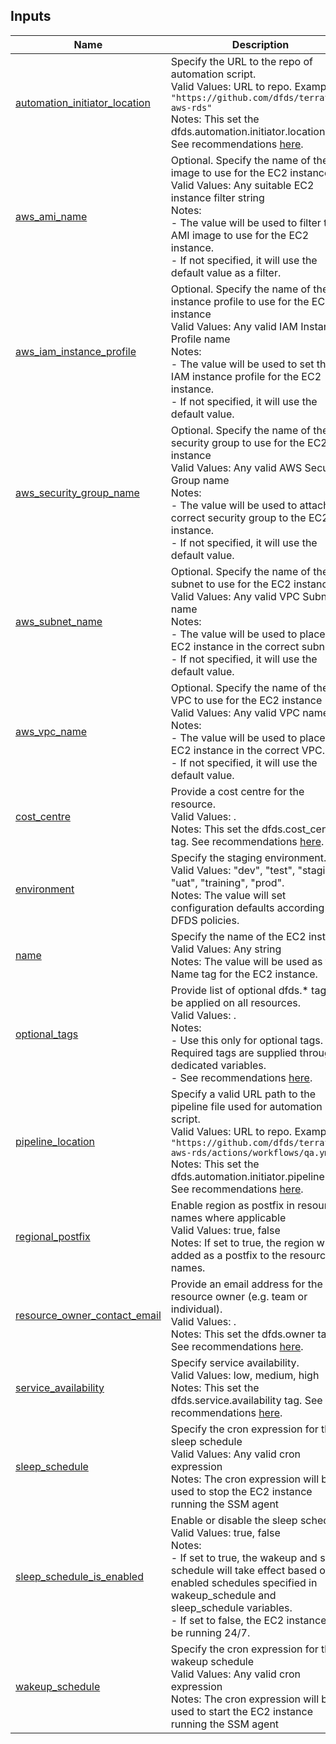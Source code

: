 <!-- BEGIN_TF_DOCS -->
## Inputs

| Name | Description | Type | Default | Required |
|------|-------------|------|---------|:--------:|
| <a name="input_automation_initiator_location"></a> [automation\_initiator\_location](#input\_automation\_initiator\_location) | Specify the URL to the repo of automation script.<br>    Valid Values: URL to repo. Example: `"https://github.com/dfds/terraform-aws-rds"`<br>    Notes: This set the dfds.automation.initiator.location tag. See recommendations [here](https://wiki.dfds.cloud/en/playbooks/standards/tagging_policy). | `string` | `null` | no |
| <a name="input_aws_ami_name"></a> [aws\_ami\_name](#input\_aws\_ami\_name) | Optional. Specify the name of the AMI image to use for the EC2 instance<br>    Valid Values: Any suitable EC2 instance filter string<br>    Notes:<br>    - The value will be used to filter the AMI image to use for the EC2 instance.<br>    - If not specified, it will use the default value as a filter. | `string` | `"al2023-ami-2023.*-x86_64"` | no |
| <a name="input_aws_iam_instance_profile"></a> [aws\_iam\_instance\_profile](#input\_aws\_iam\_instance\_profile) | Optional. Specify the name of the IAM instance profile to use for the EC2 instance<br>    Valid Values: Any valid IAM Instance Profile name<br>    Notes:<br>    - The value will be used to set the IAM instance profile for the EC2 instance.<br>    - If not specified, it will use the default value. | `string` | `"ssm-tunnel"` | no |
| <a name="input_aws_security_group_name"></a> [aws\_security\_group\_name](#input\_aws\_security\_group\_name) | Optional. Specify the name of the security group to use for the EC2 instance<br>    Valid Values: Any valid AWS Security Group name<br>    Notes:<br>    - The value will be used to attach the correct security group to the EC2 instance.<br>    - If not specified, it will use the default value. | `string` | `"ssm-tunnel"` | no |
| <a name="input_aws_subnet_name"></a> [aws\_subnet\_name](#input\_aws\_subnet\_name) | Optional. Specify the name of the subnet to use for the EC2 instance<br>    Valid Values: Any valid VPC Subnet name<br>    Notes:<br>    - The value will be used to place the EC2 instance in the correct subnet.<br>    - If not specified, it will use the default value. | `string` | `"peering-a"` | no |
| <a name="input_aws_vpc_name"></a> [aws\_vpc\_name](#input\_aws\_vpc\_name) | Optional. Specify the name of the VPC to use for the EC2 instance<br>    Valid Values: Any valid VPC name<br>    Notes:<br>    - The value will be used to place the EC2 instance in the correct VPC.<br>    - If not specified, it will use the default value. | `string` | `"peering"` | no |
| <a name="input_cost_centre"></a> [cost\_centre](#input\_cost\_centre) | Provide a cost centre for the resource.<br>    Valid Values: .<br>    Notes: This set the dfds.cost\_centre tag. See recommendations [here](https://wiki.dfds.cloud/en/playbooks/standards/tagging_policy). | `string` | n/a | yes |
| <a name="input_environment"></a> [environment](#input\_environment) | Specify the staging environment.<br>    Valid Values: "dev", "test", "staging", "uat", "training", "prod".<br>    Notes: The value will set configuration defaults according to DFDS policies. | `string` | n/a | yes |
| <a name="input_name"></a> [name](#input\_name) | Specify the name of the EC2 instance<br>    Valid Values: Any string<br>    Notes: The value will be used as the Name tag for the EC2 instance. | `string` | `"ssm-tunnel"` | no |
| <a name="input_optional_tags"></a> [optional\_tags](#input\_optional\_tags) | Provide list of optional dfds.* tags to be applied on all resources.<br>    Valid Values: .<br>    Notes:<br>    - Use this only for optional tags. Required tags are supplied through dedicated variables.<br>    - See recommendations [here](https://wiki.dfds.cloud/en/playbooks/standards/tagging_policy). | `map(string)` | `{}` | no |
| <a name="input_pipeline_location"></a> [pipeline\_location](#input\_pipeline\_location) | Specify a valid URL path to the pipeline file used for automation script.<br>    Valid Values: URL to repo. Example: `"https://github.com/dfds/terraform-aws-rds/actions/workflows/qa.yml"`<br>    Notes: This set the dfds.automation.initiator.pipeline tag. See recommendations [here](https://wiki.dfds.cloud/en/playbooks/standards/tagging_policy). | `string` | `null` | no |
| <a name="input_regional_postfix"></a> [regional\_postfix](#input\_regional\_postfix) | Enable region as postfix in resources names where applicable<br>    Valid Values: true, false<br>    Notes: If set to true, the region will be added as a postfix to the resource names. | `bool` | `false` | no |
| <a name="input_resource_owner_contact_email"></a> [resource\_owner\_contact\_email](#input\_resource\_owner\_contact\_email) | Provide an email address for the resource owner (e.g. team or individual).<br>    Valid Values: .<br>    Notes: This set the dfds.owner tag. See recommendations [here](https://wiki.dfds.cloud/en/playbooks/standards/tagging_policy). | `string` | `null` | no |
| <a name="input_service_availability"></a> [service\_availability](#input\_service\_availability) | Specify service availability.<br>    Valid Values: low, medium, high<br>    Notes: This set the dfds.service.availability tag. See recommendations [here](https://wiki.dfds.cloud/en/playbooks/standards/tagging_policy). | `string` | n/a | yes |
| <a name="input_sleep_schedule"></a> [sleep\_schedule](#input\_sleep\_schedule) | Specify the cron expression for the sleep schedule<br>    Valid Values: Any valid cron expression<br>    Notes: The cron expression will be used to stop the EC2 instance running the SSM agent | `string` | `"cron(0 18 ? * MON-FRI *)"` | no |
| <a name="input_sleep_schedule_is_enabled"></a> [sleep\_schedule\_is\_enabled](#input\_sleep\_schedule\_is\_enabled) | Enable or disable the sleep schedule.<br>    Valid Values: true, false<br>    Notes:<br>    - If set to true, the wakeup and sleep schedule will take effect based on be enabled schedules specified in wakeup\_schedule and sleep\_schedule variables.<br>    - If set to false, the EC2 instance will be running 24/7. | `bool` | `true` | no |
| <a name="input_wakeup_schedule"></a> [wakeup\_schedule](#input\_wakeup\_schedule) | Specify the cron expression for the wakeup schedule<br>    Valid Values: Any valid cron expression<br>    Notes: The cron expression will be used to start the EC2 instance running the SSM agent | `string` | `"cron(0 8 ? * MON-FRI *)"` | no |
<!-- END_TF_DOCS -->